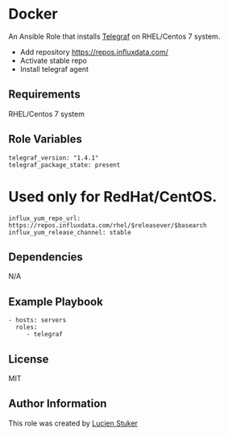 Docker
=========

An Ansible Role that installs [Telegraf](https://docs.influxdata.com/telegraf) on RHEL/Centos 7 system.

- Add repository https://repos.influxdata.com/
- Activate stable repo
- Install telegraf agent


Requirements
------------

RHEL/Centos 7 system

Role Variables
--------------


```
telegraf_version: "1.4.1"
telegraf_package_state: present
```

# Used only for RedHat/CentOS.
```
influx_yum_repo_url: https://repos.influxdata.com/rhel/$releasever/$basearch
influx_yum_release_channel: stable
```

Dependencies
------------

N/A

Example Playbook
----------------

    - hosts: servers
      roles:
         - telegraf

License
-------

MIT

Author Information
------------------

This role was created by [Lucien Stuker](https://www.newbit.ch/)

